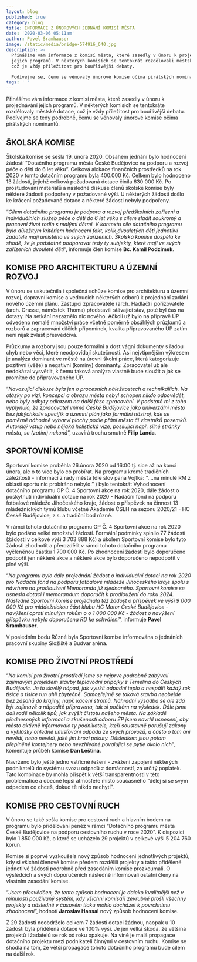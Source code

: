 ```yaml
---
layout: blog
published: true
category: blog
title: INFORMACE Z ÚNOROVÝCH JEDNÁNÍ KOMISÍ MĚSTA
date: '2020-03-06 05:11am'
author: Pavel Šramhauser
image: /static/media/bridge-574916_640.jpg
description: >-
  Přinášíme vám informace z komisí města, které zasedly v únoru k projednávání
  jejich programů. V některých komisích se tentokrát rozdělovali městské dotace,
  což je vždy příležitost pro bouřlivější debaty.  

  Podívejme se, čemu se věnovaly únorové komise očima pirátských nominantů.
tags: ' '
---
```

Přinášíme vám informace z komisí města, které zasedly v únoru k projednávání jejich programů. V některých komisích se tentokráte rozdělovaly městské dotace, což je vždy příležitost pro bouřlivější debatu. Podívejme se tedy podrobně, čemu se věnovaly únorové komise očima pirátských nominantů.

## ŠKOLSKÁ KOMISE

Školská komise se sešla 19. února 2020. Obsahem jednání bylo hodnocení žádostí “Dotačního programu města České Budějovice na podporu a rozvoj péče o děti do 6 let věku”. Celková alokace finančních prostředků na rok 2020 v tomto dotačním programu byla 400.000 Kč. Celkem bylo hodnoceno 13 žádostí, jejichž celková požadovaná dotace činila 630 000 Kč.  Po prostudování materiálů a následné diskuse členů školské komise byly některé žádosti podpořeny v požadované výši. U některých žádostí došlo ke krácení požadované dotace a některé žádosti nebyly podpořeny. 

“_Cílem dotačního programu je podpora a rozvoj předškolních zařízení a individuálních služeb péče o děti do 6 let věku s cílem sladit soukromý a pracovní život rodin s malými dětmi. V kontextu cíle dotačního programu bylo důležitým kritériem hodnocení fakt, kolik dvouletých dětí jednotliví žadatelé mají umístěno ve svých zařízeních. Školská komise dospěla ke shodě, že je podstatné podporovat tedy ty subjekty, které mají ve svých zařízeních dvouleté děti_”, informuje člen komise  **Bc. Kamil Podzimek**.

## KOMISE PRO ARCHITEKTURU A ÚZEMNÍ ROZVOJ

V únoru se uskutečnila i společná schůze komise pro architekturu a územní rozvoj, dopravní komise a vedoucích některých odborů k projednání zadání nového územní plánu. Zástupci zpracovatele (arch. Hadlač) i pořizovatele (arch. Grasse, náměstek Thoma) představili stávající stav, poté byl čas na dotazy. Na setkání nezaznělo nic nového. Ačkoli už bylo na přípravě ÚP odvedeno nemalé množství práce včetně poměrně obsáhlých průzkumů a rozborů a zapracování dílčích připomínek, kvalita připravovaného ÚP zatím není nijak zvlášť přesvědčivá. 

Průzkumy a rozbory jsou pouze formální a dost vágní dokumenty s řadou chyb nebo věcí, které neodpovídají skutečnosti. Asi nejvtipnějším výkresem je analýza dominant ve městě na úrovni školní práce, která kategorizuje pozitivní (věže) a negativní (komíny) dominanty. Zpracovatel už ale nedokázal vysvětlit, k čemu taková analýza vlastně bude sloužit a jak se promítne do připravovaného ÚP.

“_Navazující diskuze byla jen o procesních náležitostech a technikáliích. Na otázky po vizi, koncepci a obrazu města nebyl schopen nikdo odpovědět, nebo byly odbyty odkazem na další fáze zpracování. V podstatě mi z toho vyplynulo, že zpracovatel vnímá České Budějovice jako univerzální město bez jakýchkoliv specifik a územní plán jako formální nástroj, kde se poměrně náhodně vybarví plochy podle přání města či vlastníků pozemků. Autorský vstup nebo nějaká holistická vize, posilující např. silné stránky města, se (zatím) nekoná_”, uzavírá trochu smutně **Filip Landa**.

## SPORTOVNÍ KOMISE

Sportovní komise proběhla 26.února 2020 od 16:00 tj. sice až na konci února, ale o to více bylo co probírat. Na programu kromě tradičních záležitostí - informací z rady města (dle slov pana Vojtka: “....na minulé RM z oblasti sportu nic probíráno nebylo.” ) bylo tentokrát Vyhodnocení dotačního programu OP Č. 4 Sportovní akce na rok 2020, dále žádost o poskytnutí individuální dotace na rok 2020 - Nadační fond na podporu fotbalové mládeže Jihočeského kraje, žádost o příspěvek na činnost 13 mládežnických týmů klubu včetně Akademie ČSLH na sezónu 2020/21 - HC České Budějovice, z.s. a tradiční bod různé.

V rámci tohoto dotačního programu OP Č. 4 Sportovní akce na rok 2020 bylo podáno velké množství žádostí. Formální podmínky splnilo 77 žádostí (žádosti v celkové výši 3 703 888 Kč) a úkolem Sportovní komise bylo tyto žádosti zhodnotit a přerozdělit v rámci tohoto dotačního programu vyčleněnou částku 1 700 000 Kč. Po zhodnocení žádostí bylo doporučeno podpořit jen některé akce a některé akce bylo doporučeno nepodpořit v plné výši.

“_Na programu bylo dále projednání žádost o individuální dotaci na rok 2020 pro Nadační fond na podporu fotbalové mládeže Jihočeského kraje spolu s návrhem na prodloužení Memoranda již sjednaného. Sportovní komise se usnesla dotaci i memorandum doporučit k prodloužení do roku 2024. Následně Sportovní komise projednala též žádost o příspěvek ve výši 9 000 000 Kč pro mládežnickou část klubu HC Motor České Budějovice - navýšení oproti minulým rokům o o 1 000 000 Kč - žádost o navýšení příspěvku nebyla doporučena RD ke schválení_”, informuje **Pavel Šramhauser**.

V posledním bodu Různé byla Sportovní komise informována o jednáních pracovní skupiny Složiště a Budvar aréna.

## KOMISE PRO ŽIVOTNÍ PROSTŘEDÍ

“_Na komisi pro životní prostředí jsme se nejprve podrobně zabývali zajímavým projektem stavby teplovodní přípojky z Temelína do Českých Budějovic. Je to skvělý nápad, jak využít odpadní teplo a nespálit každý rok tisíce a tisíce tun uhlí zbytečně. Samozřejmě se taková stavba neobejde bez zásahů do krajiny, např. kácení stromů. Náhradní výsadba se ale zdá být zajímavě a nápaditě připravena, tak si počkám na výsledek. Dále jsme dali radě několik tipů, jak zvýšit čistotu našeho města. Na základě přednesených informací a zkušeností odboru ŽP jsem navrhl usnesení, aby město aktivně informovalo ty podnikatele, kteří soustavně porušují zákony a vyhlášky ohledně umisťování odpadu ze svých provozů, a často o tom ani nevědí, nebo nevědí, jaké jim hrozí pokuty. Důsledkem jsou potom přeplněné kontejnery nebo nevzhledné povalující se pytle okolo nich_”, komentuje průběh komise **Dan Leština**. 

Navrženo bylo ještě jedno vstřícné řešení - zvážení zapojení některých podnikatelů do systému svozu odpadů z domácností, za určitý poplatek. Tato kombinace by mohla přispět k větší transparentnosti v této problematice a obecně lepší atmosféře místo současného “dělej si se svým odpadem co chceš, dokud tě nikdo nechytí”.

## KOMISE PRO CESTOVNÍ RUCH

V únoru se také sešla komise pro cestovní ruch a hlavním bodem na programu bylo přidělování peněz v rámci “Dotačního programu města České Budějovice na podporu cestovního ruchu v roce 2020”. K dispozici bylo 1 850 000 Kč, o které se ucházelo 29 projektů v celkové výši 5 204 760 korun.

Komise si poprvé vyzkoušela nový způsob hodnocení jednotlivých projektů, kdy si všichni členové komise předem rozdělili projekty a takto přidělené jednotlivé žádosti podrobně před zasedáním komise prozkoumali. O výsledcích a svých doporučeních následně informovali ostatní členy na vlastním zasedání komise. 

“_Jsem přesvědčen, že tento způsob hodnocení je daleko kvalitnější než v minulosti používaný systém, kdy všichni komisaři zevrubně prošli všechny projekty a následně v časovém tlaku mohlo docházet k povrchnímu zhodnocení_”, hodnotí **Jaroslav Hansal** nový způsob hodnocení komise. 

Z 29 žádostí neobdrželo celkem 7 žádostí dotaci žádnou, naopak u 10 žádostí byla přidělena dotace ve 100% výši. Je jen velká škoda, že většina projektů i žadatelů se rok od roku opakuje. Na vině je malá propagace dotačního projektu mezi podnikateli činnými v cestovním ruchu. Komise se shodla na tom, že větší propagace tohoto dotačního programu bude cílem na další rok.
